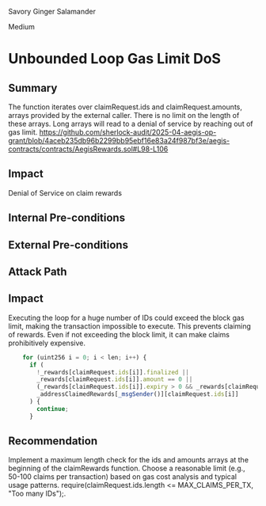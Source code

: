 Savory Ginger Salamander

Medium

# Unbounded Loop Gas Limit DoS

## Summary
The function iterates over claimRequest.ids and claimRequest.amounts, arrays provided by the external caller. There is no limit on the length of these arrays. Long arrays will read to a denial of service by reaching out of gas limit.
https://github.com/sherlock-audit/2025-04-aegis-op-grant/blob/4aceb235db96b2299bb95ebf16e83a24f987bf3e/aegis-contracts/contracts/AegisRewards.sol#L98-L106
## Impact
Denial of Service on claim rewards
## Internal Pre-conditions

## External Pre-conditions

## Attack Path

## Impact
 Executing the loop for a huge number of IDs could exceed the block gas limit, making the transaction impossible to execute. This prevents  claiming of rewards. Even if not exceeding the block limit, it can make claims prohibitively expensive.
```javascript
    for (uint256 i = 0; i < len; i++) {
      if (
        !_rewards[claimRequest.ids[i]].finalized ||
        _rewards[claimRequest.ids[i]].amount == 0 ||
        (_rewards[claimRequest.ids[i]].expiry > 0 && _rewards[claimRequest.ids[i]].expiry < block.timestamp) ||
        _addressClaimedRewards[_msgSender()][claimRequest.ids[i]]
      ) {
        continue;
      }
```
## Recommendation
 Implement a maximum length check for the ids and amounts arrays at the beginning of the claimRewards function. Choose a reasonable limit (e.g., 50-100 claims per transaction) based on gas cost analysis and typical usage patterns. require(claimRequest.ids.length <= MAX_CLAIMS_PER_TX, "Too many IDs");.
